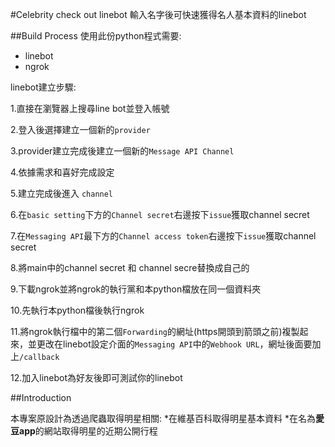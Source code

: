 #Celebrity check out linebot
輸入名字後可快速獲得名人基本資料的linebot

##Build Process
使用此份python程式需要:

* linebot
* ngrok

linebot建立步驟:

1.直接在瀏覽器上搜尋line bot並登入帳號

2.登入後選擇建立一個新的`provider`

3.provider建立完成後建立一個新的`Message API Channel`

4.依據需求和喜好完成設定

5.建立完成後進入 `channel`

6.在`basic setting`下方的`Channel secret`右邊按下`issue`獲取channel secret

7.在`Messaging API`最下方的`Channel access token`右邊按下`issue`獲取channel secret

8.將main中的channel secret 和 channel secre替換成自己的

9.下載ngrok並將ngrok的執行黨和本python檔放在同一個資料夾

10.先執行本python檔後執行ngrok

11.將ngrok執行檔中的第二個`Forwarding`的網址(https開頭到箭頭之前)複製起來，並更改在linebot設定介面的`Messaging API`中的`Webhook URL`，網址後面要加上`/callback`

12.加入linebot為好友後即可測試你的linebot


##Introduction

本專案原設計為透過爬蟲取得明星相關:
*在維基百科取得明星基本資料
*在名為**愛豆app**的網站取得明星的近期公開行程


